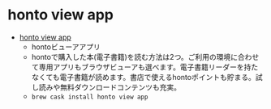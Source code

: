 # honto view app
- [honto view app](https://honto.jp/ebook/dlinfo.html)
  -  hontoビューアアプリ
  - hontoで購入した本(電子書籍)を読む方法は2つ。ご利用の環境に合わせて専用アプリもブラウザビューアも選べます。電子書籍リーダーを持たなくても電子書籍が読めます。書店で使えるhontoポイントも貯まる。試し読みや無料ダウンロードコンテンツも充実。
  - `brew cask install honto view app`
